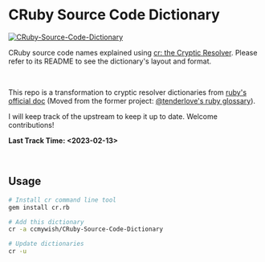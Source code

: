 # CRuby Source Code Dictionary

[![CRuby-Source-Code-Dictionary](https://github.com/ccmywish/CRuby-Source-Code-Dictionary/workflows/Test-Dict/badge.svg)](https://github.com/ccmywish/CRuby-Source-Code-Dictionary/actions/workflows/test.yml)

CRuby source code names explained using [cr: the Cryptic Resolver](https://github.com/cryptic-resolver/cr.rb). Please refer to its README to see the dictionary's layout and format.

<br>

This repo is a transformation to cryptic resolver dictionaries from [ruby's official doc](https://github.com/ruby/ruby/blob/master/doc/contributing/glossary.md) (Moved from the former project: [@tenderlove's ruby glossary](https://github.com/tenderlove/ruby-glossary)).

I will keep track of the upstream to keep it up to date. Welcome contributions!

**Last Track Time: <2023-02-13>**

<br>

## Usage

```bash
# Install cr command line tool
gem install cr.rb

# Add this dictionary
cr -a ccmywish/CRuby-Source-Code-Dictionary

# Update dictionaries
cr -u
```
